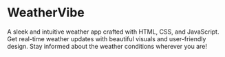 # WeatherVibe
A sleek and intuitive weather app crafted with HTML, CSS, and JavaScript. Get real-time weather updates with beautiful visuals and user-friendly design. Stay informed about the weather conditions wherever you are!
